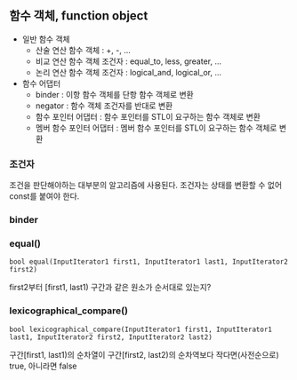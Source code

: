 

## 함수 객체, function object
- 일반 함수 객체
	- 산술 연산 함수 객체
		: +, -, ...
	- 비교 연산 함수 객체 조건자
		: equal_to, less, greater, ...
	- 논리 연산 함수 객체 조건자
		: logical_and, logical_or, ...
- 함수 어댑터
	- binder
		: 이항 함수 객체를 단항 함수 객체로 변환
	- negator
		: 함수 객체 조건자를 반대로 변환
	- 함수 포인터 어댑터
		: 함수 포인터를 STL이 요구하는 함수 객체로 변환
	- 멤버 함수 포인터 어댑터
		: 멤버 함수 포인터를 STL이 요구하는 함수 객체로 변환
### 조건자
조건을 판단해야하는 대부분의 알고리즘에 사용된다. 
조건자는 상태를 변환할 수 없어 const를 붙여야 한다. 
### binder



### equal()
```
bool equal(InputIterator1 first1, InputIterator1 last1, InputIterator2 first2)
```
first2부터 [first1, last1) 구간과 같은 원소가 순서대로 있는지?

### lexicographical_compare()
```
bool lexicographical_compare(InputIterator1 first1, InputIterator1 last1, InputIterator2 first2, InputIterator2 last2)
```
구간[first1, last1)의 순차열이 구간[first2, last2)의 순차역보다 작다면(사전순으로) true, 아니라면 false